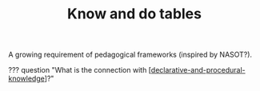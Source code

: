 ﻿---
tags: teaching
title: Know and do tables
type: note
---
A growing requirement of pedagogical frameworks (inspired by NASOT?).

??? question "What is the connection with [[declarative-and-procedural-knowledge]]?"

[//begin]: # "Autogenerated link references for markdown compatibility"
[declarative-and-procedural-knowledge]: ../concepts/declarative-and-procedural-knowledge "Declarative and procedural knowledge"
[//end]: # "Autogenerated link references"